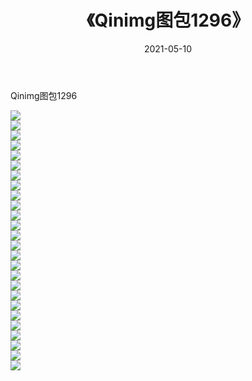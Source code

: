 ﻿---
layout: post
title:  《Qinimg图包1296》
date:   2021-05-10
img: http://imgx.orgx.ga/Qinimg图包/Qinimg图包1296/000.jpg
categories: [美女, 清纯, 唯美]
---

Qinimg图包1296

 ![](http://imgx.orgx.ga/Qinimg图包/Qinimg图包1296/001.jpg) <br>![](http://imgx.orgx.ga/Qinimg图包/Qinimg图包1296/002.jpg) <br>![](http://imgx.orgx.ga/Qinimg图包/Qinimg图包1296/003.jpg) <br>![](http://imgx.orgx.ga/Qinimg图包/Qinimg图包1296/004.jpg) <br>![](http://imgx.orgx.ga/Qinimg图包/Qinimg图包1296/005.jpg) <br>![](http://imgx.orgx.ga/Qinimg图包/Qinimg图包1296/006.jpg) <br>![](http://imgx.orgx.ga/Qinimg图包/Qinimg图包1296/007.jpg) <br>![](http://imgx.orgx.ga/Qinimg图包/Qinimg图包1296/008.jpg) <br>![](http://imgx.orgx.ga/Qinimg图包/Qinimg图包1296/009.jpg) <br>![](http://imgx.orgx.ga/Qinimg图包/Qinimg图包1296/010.jpg) <br>![](http://imgx.orgx.ga/Qinimg图包/Qinimg图包1296/011.jpg) <br>![](http://imgx.orgx.ga/Qinimg图包/Qinimg图包1296/012.jpg) <br>![](http://imgx.orgx.ga/Qinimg图包/Qinimg图包1296/013.jpg) <br>![](http://imgx.orgx.ga/Qinimg图包/Qinimg图包1296/014.jpg) <br>![](http://imgx.orgx.ga/Qinimg图包/Qinimg图包1296/015.jpg) <br>![](http://imgx.orgx.ga/Qinimg图包/Qinimg图包1296/016.jpg) <br>![](http://imgx.orgx.ga/Qinimg图包/Qinimg图包1296/017.jpg) <br>![](http://imgx.orgx.ga/Qinimg图包/Qinimg图包1296/018.jpg) <br>![](http://imgx.orgx.ga/Qinimg图包/Qinimg图包1296/019.jpg) <br>![](http://imgx.orgx.ga/Qinimg图包/Qinimg图包1296/020.jpg) <br>![](http://imgx.orgx.ga/Qinimg图包/Qinimg图包1296/021.jpg) <br>![](http://imgx.orgx.ga/Qinimg图包/Qinimg图包1296/022.jpg) <br>![](http://imgx.orgx.ga/Qinimg图包/Qinimg图包1296/023.jpg) <br>![](http://imgx.orgx.ga/Qinimg图包/Qinimg图包1296/024.jpg) <br>![](http://imgx.orgx.ga/Qinimg图包/Qinimg图包1296/025.jpg) <br>![](http://imgx.orgx.ga/Qinimg图包/Qinimg图包1296/026.jpg) <br>